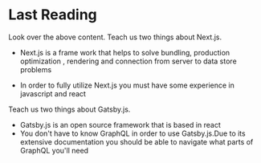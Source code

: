 # Last Reading

Look over the above content.
Teach us two things about Next.js.
-  Next.js is a frame work that helps to solve bundling, production optimization , rendering and connection from server to data store problems

- In order to fully utilize Next.js you must have some experience in javascript and react

Teach us two things about Gatsby.js.
- Gatsby.js is an open source framework that is based in react
- You don't have to know GraphQL in order to use Gatsby.js.Due to its extensive documentation you should be able to navigate what parts of GraphQL you'll need